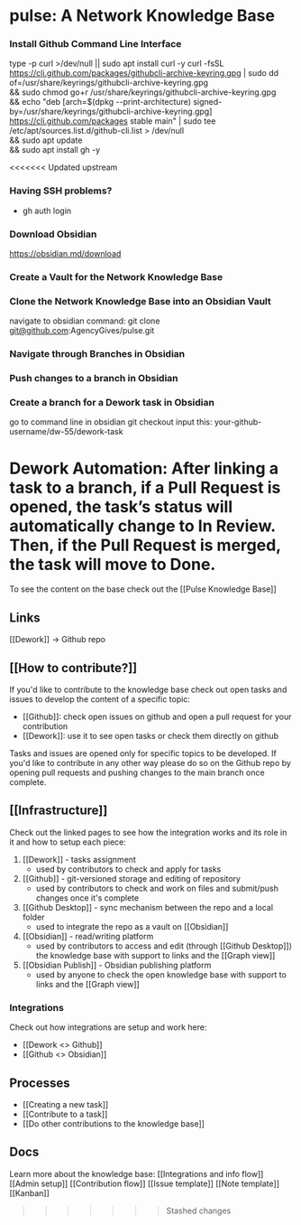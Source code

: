 # pulse: A Network Knowledge Base

### Install Github Command Line Interface
type -p curl >/dev/null || sudo apt install curl -y
curl -fsSL https://cli.github.com/packages/githubcli-archive-keyring.gpg | sudo dd of=/usr/share/keyrings/githubcli-archive-keyring.gpg \
&& sudo chmod go+r /usr/share/keyrings/githubcli-archive-keyring.gpg \
&& echo "deb [arch=$(dpkg --print-architecture) signed-by=/usr/share/keyrings/githubcli-archive-keyring.gpg] https://cli.github.com/packages stable main" | sudo tee /etc/apt/sources.list.d/github-cli.list > /dev/null \
&& sudo apt update \
&& sudo apt install gh -y

<<<<<<< Updated upstream
### Having SSH problems?
- gh auth login

### Download Obsidian
https://obsidian.md/download

### Create a Vault for the Network Knowledge Base

### Clone the Network Knowledge Base into an Obsidian Vault
navigate to obsidian command: git clone git@github.com:AgencyGives/pulse.git

### Navigate through Branches in Obsidian

### Push changes to a branch in Obsidian

### Create a branch for a Dework task in Obsidian
go to command line in obsidian git checkout input this:
your-github-username/dw-55/dework-task

Dework Automation: After linking a task to a branch, if a Pull Request is opened, the task’s status will automatically change to In Review. Then, if the Pull Request is merged, the task will move to Done.
=======
To see the content on the base check out the [[Pulse Knowledge Base]]


## Links

[[Dework]] -> 
Github repo


## [[How to contribute?]]

If you'd like to contribute to the knowledge base check out open tasks and issues to develop the content of a specific topic:
- [[Github]]: check open issues on github and open a pull request for your contribution
- [[Dework]]: use it to see open tasks or check them directly on github

Tasks and issues are opened only for specific topics to be developed. If you'd like to contribute in any other way please do so on the Github repo by opening pull requests and pushing changes to the main branch once complete.


## [[Infrastructure]]

Check out the linked pages to see how the integration works and its role in it and how to setup each piece:
1. [[Dework]] - tasks assignment
	- used by contributors to check and apply for tasks
2. [[Github]] - git-versioned storage and editing of repository
	- used by contributors to check and work on files and submit/push changes once it's complete
3. [[Github Desktop]] - sync mechanism between the repo and a local folder
	- used to integrate the repo as a vault on [[Obsidian]]
4. [[Obsidian]] - read/writing platform
	- used by contributors to access and edit (through [[Github Desktop]]) the knowledge base with support to links and the [[Graph view]]
5. [[Obsidian Publish]] - Obsidian publishing platform
	- used by anyone to check the open knowledge base with support to links and the [[Graph view]]


### Integrations

Check out how integrations are setup and work here:
- [[Dework <> Github]]
- [[Github <> Obsidian]]


## Processes

- [[Creating a new task]]
- [[Contribute to a task]]
- [[Do other contributions to the knowledge base]]



## Docs

Learn more about the knowledge base:
[[Integrations and info flow]]
[[Admin setup]]
[[Contribution flow]]
[[Issue template]]
[[Note template]]
[[Kanban]]
>>>>>>> Stashed changes
